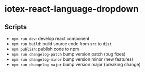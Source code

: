 # iotex-react-language-dropdown

## Scripts

- `npm run dev`: develop react component
- `npm run build`: build source code from `src` to `dist`
- `npm publish`: publish code to npm
- `npm run changelog-patch` bump version patch (bug fixes)
- `npm run changelog-minor` bump version minor (new features)
- `npm run changelog-major` bump version major (breaking change)
